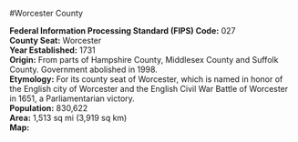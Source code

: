 #Worcester County  

**Federal Information Processing Standard (FIPS) Code:** 027  
**County Seat:** Worcester  
**Year Established:** 1731  
**Origin:** From parts of Hampshire County, Middlesex County and Suffolk County. Government abolished in 1998.  
**Etymology:** For its county seat of Worcester, which is named in honor of the English city of Worcester and the English Civil War Battle of Worcester in 1651, a Parliamentarian victory.  
**Population:** 830,622  
**Area:** 1,513 sq mi (3,919 sq km)  
**Map:**
